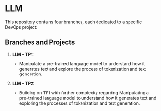 # LLM

This repository contains four branches, each dedicated to a specific DevOps project:

## Branches and Projects

1. **LLM - TP1:**
    - Manipulate a pre-trained language model to understand how it generates text and explore the process of tokenization and text generation.
   
2. **LLM - TP2:**
    - Building on TP1 with further complexity regarding Manipulating a pre-trained language model to understand how it generates text and exploring the processes of tokenization and text generation.

